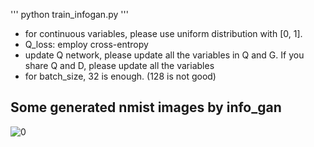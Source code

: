 '''
python train_infogan.py
'''
- for continuous variables, please use uniform distribution with [0, 1].
- Q_loss: employ cross-entropy
- update Q network, please update all the variables in Q and G. If you share Q and D, please update all the variables
- for batch_size, 32 is enough. (128 is not good)

## Some generated nmist images by info_gan
![0](sample_examples/18860.png)
